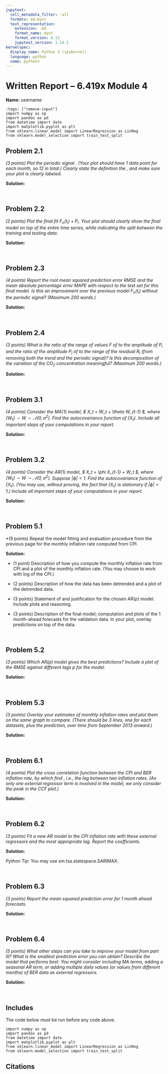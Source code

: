 ```yaml
---
jupytext:
  cell_metadata_filter: -all
  formats: md:myst
  text_representation:
    extension: .md
    format_name: myst
    format_version: 0.13
    jupytext_version: 1.14.1
kernelspec:
  display_name: Python 3 (ipykernel)
  language: python
  name: python3
---
```


# Written Report – 6.419x Module 4

<div class="author"><b>Name:</b> username</div>

```{code-cell}
:tags: ["remove-input"]
import numpy as np
import pandas as pd
from datetime import date
import matplotlib.pyplot as plt
from sklearn.linear_model import LinearRegression as LinReg
from sklearn.model_selection import train_test_split
```

## Problem 2.1

*(3 points) Plot the periodic signal . (Your plot should have 1 data point for each month, so 12 in total.) Clearly state the definition the , and make sure your plot is clearly labeled.*

**Solution:**


<br>

## Problem 2.2

*(2 points) Plot the final fit $F_n(t_i) + P_i$. Your plot should clearly show the final model on top of the entire time series, while indicating the split between the training and testing data.*

**Solution:**


<br>

## Problem 2.3

*(4 points) Report the root mean squared prediction error $\text{RMSE}$ and the mean absolute percentage error $\text{MAPE}$ with respect to the test set for this final model. Is this an improvement over the previous model $F_n(t_i)$ without the periodic signal? (Maximum 200 words.)*

**Solution:**


<br>

## Problem 2.4

*(3 points) What is the ratio of the range of values $F$ of to the amplitude of $P_i$ and the ratio of the amplitude $P_i$ of to the range of the residual $R_i$ (from removing both the trend and the periodic signal)? Is this decomposition of the variation of the CO$_2$ concentration meaningful? (Maximum 200 words.)*

**Solution:**


<br>

## Problem 3.1

*(4 points) Consider the $\mathrm{MA}(1)$ model, $ X_t = W_t + \theta W_{t-1} $, where $\{W_t\} \sim W \sim \mathcal N(0,\sigma^2)$. Find the autocovariance function of $\{X_t\}$.
Include all important steps of your computations in your report.*

**Solution:**


<br>

## Problem 3.2

*(4 points) Consider the $\mathrm{AR}(1)$ model, $ X_t = \phi X_{t-1} + W_t $, where $\{W_t\} \sim W \sim \mathcal N(0,\sigma^2)$. Suppose $|\phi| < 1$. Find the autocovariance function of $\{X_t\}$. (You may use, without proving, the fact that $\{X_t\}$ is stationary if $|\phi|<1$.)
Include all important steps of your computations in your report.*

**Solution:**


<br>

## Problem 5.1

*(9 points) Repeat the model fitting and evaluation procedure from the previous page for the monthly inflation rate computed from $\text{CPI}$.

**Solution:**

- (1 point) Description of how you compute the monthly inflation rate from $\text{CPI}$ and a plot of the monthly inflation rate. (You may choose to work with log of the CPI.)

- (2 points) Description of how the data has been detrended and a plot of the detrended data.

- (3 points) Statement of and justification for the chosen $\mathrm{AR}(p)$ model. Include plots and reasoning.

- (3 points) Description of the final model; computation and plots of the 1 month-ahead forecasts for the validation data. In your plot, overlay predictions on top of the data.

<br>

## Problem 5.2

*(3 points) Which $\mathrm{AR}(p)$ model gives the best predictions? Include a plot of the $\text{RMSE}$ against different lags $p$ for the model.*

**Solution:**


<br>

## Problem 5.3

*(3 points) Overlay your estimates of monthly inflation rates and plot them on the same graph to compare. (There should be 3 lines, one for each datasets, plus the prediction, over time from September 2013 onward.)*

**Solution:**


<br>

## Problem 6.1

*(4 points) Plot the cross correlation function between the $\text{CPI}$ and $\text{BER}$ inflation rate, by which find , i.e., the lag between two inflation rates. (As only one external regressor term is involved in the model, we only consider the peak in the CCF plot.)*

**Solution:**


<br>

## Problem 6.2

*(3 points) Fit a new $\text{AR}$ model to the $\text{CPI}$ inflation rate with these external regressors and the most appropriate lag. Report the coefficients.*

**Solution:**

*Python Tip:* You may use sm.tsa.statespace.SARIMAX.

<br>

## Problem 6.3

*(3 points) Report the mean squared prediction error for 1 month ahead forecasts.*

**Solution:**


<br>

## Problem 6.4

*(5 points) What other steps can you take to improve your model from part III? What is the smallest prediction error you can obtain? Describe the model that performs best. You might consider including MA terms, adding a seasonal AR term, or adding multiple daily values (or values from different months) of $\text{BER}$ data as external regressors.*

**Solution:**


<br>

## Includes

The code below must be run before any code above.

```
import numpy as np
import pandas as pd
from datetime import date
import matplotlib.pyplot as plt
from sklearn.linear_model import LinearRegression as LinReg
from sklearn.model_selection import train_test_split
```

## Citations

